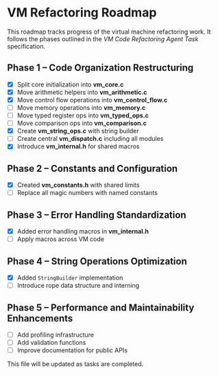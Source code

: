 # VM Refactoring Roadmap

This roadmap tracks progress of the virtual machine refactoring work. It follows the phases outlined in the *VM Code Refactoring Agent Task* specification.

## Phase 1 – Code Organization Restructuring
- [x] Split core initialization into **vm_core.c**
- [x] Move arithmetic helpers into **vm_arithmetic.c**
- [x] Move control flow operations into **vm_control_flow.c**
- [ ] Move memory operations into **vm_memory.c**
- [ ] Move typed register ops into **vm_typed_ops.c**
- [ ] Move comparison ops into **vm_comparison.c**
- [x] Create **vm_string_ops.c** with string builder
- [ ] Create central **vm_dispatch.c** including all modules
- [x] Introduce **vm_internal.h** for shared macros

## Phase 2 – Constants and Configuration
- [x] Created **vm_constants.h** with shared limits
- [ ] Replace all magic numbers with named constants

## Phase 3 – Error Handling Standardization
- [x] Added error handling macros in **vm_internal.h**
- [ ] Apply macros across VM code

## Phase 4 – String Operations Optimization
- [x] Added `StringBuilder` implementation
- [ ] Introduce rope data structure and interning

## Phase 5 – Performance and Maintainability Enhancements
- [ ] Add profiling infrastructure
- [ ] Add validation functions
- [ ] Improve documentation for public APIs

This file will be updated as tasks are completed.
